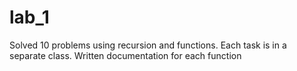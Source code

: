 # lab_1 
Solved 10 problems using recursion and functions.
Each task is in a separate class.
Written documentation for each function
